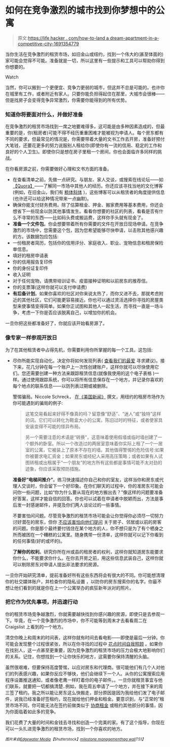 # 如何在竞争激烈的城市找到你梦想中的公寓

> 原文:[https://life hacker . com/how-to-land a dream-apartment-in-a-competitive-city-1691354779](https://lifehacker.com/how-to-land-a-dream-apartment-in-a-competitive-city-1691354779)

当你生活在竞争激烈的租赁市场，如旧金山或纽约，找到一个伟大的(甚至体面的)家可能会觉得不可能。准备就是一切，所以这里有一些提示和工具可以帮助你得到你想要的。

Watch

当然，你可以搬到一个更便宜、竞争力更弱的城市，但这并不总是可能的。也许你在城里有工作，或者附近有家人。只要你能负担得起住在那里，大城市会很棒——但是找房子会变得竞争异常激烈，你需要你能得到的所有优势。

### 知道你将要面对什么，并做好准备

在竞争激烈的租赁市场找到一席之地要难得多。这可能是由多种因素造成的，但最重要的是，你(租房者)可能不得不经历重重困难才能被视为申请人。每个房东都有不同的要求，但最常见的情况是，你需要带着大量的文书工作去开房，准备好预付大笔钱，还要花更多的努力说服别人租给你(即使你有一流的信用、稳定的工作和良好的个人卫生)。即使你只是想在房子里租一个房间，你也会面临许多同样的挑战。

在你看房源之前，你需要做好心理和文书方面的准备。

*   在查看清单之前，先做一点研究。与朋友、家人交谈，或搜索在线论坛——如[【Quora】](https://www.quora.com/What-is-the-best-way-to-find-apartments-in-San-Francisco)——了解同一市场中其他人的经历。你还应该寻找当地的文化博客(例如，在旧金山，我们有 [粗体斜体](http://www.thebolditalic.com/articles/6660-the-10-lies-you-tell-yourself-about-renting-in-san-francisco) )，这些博客可以从租赁者的角度提供信息(也许还可以给这种情况带来一点幽默)。
*   确保你能支付财务费用。除了估算租金、押金、搬家费用等基本费用，你还会想省下一些现金以防其他事情发生。看看你想要的社区的列表，看看是否有什么不寻常的东西——比如码头费或搬运费，这样你手头就有现金了。
*   **准备一个文件包**。你会想要带着所有你需要的文件在开放日现场申请。在竞争激烈的市场中，您需要这个包，因为您希望能够尽快申请，以击败其他感兴趣的方。该数据包应包括:
*   一份租房者简历，包括你的信用评分、家庭收入、职业、宠物信息和租房保险单信息。
*   填好的租房申请表
*   你的信用报告复印件
*   你的身份证复印件
*   收入证明
*   对于任何宠物，请携带培训证书、疫苗接种证明和以前房东的推荐信。
*   你的支票簿(这样你就可以支付申请费)
*   **有后备计划**。如果你喜欢的社区对你来说太热了，而你又进不去，那就考虑附近的其他社区，它们可能更容易接近。你也可以通过灵活选择你寻找的房屋类型来使事情变得简单。如果你正试图和其他人一起生活，而寻找一直是一场斗争，考虑一下你是否应该脱离自己，以增加你的机会。

一旦你把这些都准备好了，你就应该开始看房源了。

### 像专家一样参观开放日

为了在其他租赁者中占得先机，你需要利用你所掌握的每一个工具。这包括:

*   尽你所能实现自动化。决定你将如何发现列表( [查看我们的最爱](http://lifehacker.com/five-best-apartment-search-tools-1571103043) 寻求建议)。接下来，花几分钟在每一个账户上一次性创建账户，这样你就可以尽快使用它们。您还需要创建一种方法来跟踪租赁信息(就像我使用的这个电子表格 )一样。通过使用跟踪系统，你可以将所有信息保存在一个地方，并记录你喜欢的每个地点的联系信息——以防列表过期或被删除。

    警惕骗局。Niccole Schreck， [在《美国新闻》](http://money.usnews.com/money/blogs/my-money/2014/08/06/5-tips-for-finding-an-apartment-in-new-york-city) 撰文，用纽约的租房市场作为你可能遇到的骗局的例子:

    > 这笔交易看起来好得不像真的吗？留意像“舒适”、“迷人”或“独特”这样的词。它们可以转化为鞋盒大小的公寓，陈旧过时的特征，或者使家具安装变得不可能的怪异布局。
    > 
    > 另一个需要注意的术语是“转换”，这意味着使用假墙或临时墙创建了一个额外的卧室。所以一个改造过的两居室意味着你实际上租了一个一居室的公寓，它被装上了原本不存在的墙。其他值得警惕的危险信号:如果你被要求电汇资金；如果房东或经纪人采用高压策略；或者如果有人试图转租或出租属于“一个朋友”的地方所有这些都是事情可能不太对劲的迹象，你应该采取预防措施。

    **准备好“电梯间推介”**。练习快速描述你自己和你的室友，这样当你和房东或代理人交谈时，你会留下一个好印象。在你们聊天的过程中，你的准房东可能会问你一些问题，比如“你为什么要从现在的地方搬出去？”像这样的问题要准备好答案，这样才能自信的回答。你也可以试着在申请者中脱颖而出，方法是事后发一封感谢邮件，并提及你们两人谈论过的一些事情。

    不要害怕问问题。尽管竞争激烈的租赁市场可能会让你觉得你必须尽一切努力讨好潜在的房东，但你 [不应该害怕向他们提问](http://lifehacker.com/how-to-avoid-getting-screwed-when-renting-an-apartment-5700982) 关于房子、邻居或以前的房客的问题。你是那个最终要付钱住在某个地方的人，你不想只是为了有个栖身之所而被困在一个糟糕的公寓里。随身携带一份清单，这样你就可以记下你看到的任何事情(好的或坏的)。

    **了解你的权利**。研究你所在州或县的租房者的权利，这样你就知道房东能要求你什么，不能要求你什么。在你去开房之前，用这些信息武装自己，这样你就可以剔除房东对申请人提出非法要求的房源。

一旦你开始研究清单，提前准备好所有这些东西将会有很大的不同。你可能想清理你的社交媒体账户，并检查你的隐私设置 ，以防你的房东搜索你的名字。你最不想让他们看到的就是你在上一个公寓举办的疯狂新年派对的照片。

### 把它作为优先事项，并迅速行动

你的租赁市场竞争越激烈，你就需要越快找到你感兴趣的房源，即使只是去参观一下。毕竟，在一个竞争激烈的市场中，你不可能等到周末才去看看周二在 Craigslist 上看到的一个地方。

清空你晚上和周末的时间表，这样你就有时间去看电影——即使是最后一分钟。你可能会发现整个过程很紧张，所以在你寻找的过程中 [花点时间自我照顾](http://lifehacker.com/self-care-isn-t-a-reward-it-s-part-of-the-process-1685349203) 。如果你在找别人，这一点甚至更重要，因为竞争激烈的租赁市场的压力会极大地影响你们的关系。记住，你想找到一个让你快乐的地方，这需要你保持清醒的头脑。

虽然很艰难，但要保持高度警惕，以应对房东和代理商。很可能他们有几个人对他们的列表感兴趣，如果你反应不够快，他们会继续下一个人。从你的公寓搜索应用程序设置推送通知，或者像老鹰一样盯着你的电子邮件。。一旦你就租赁事宜与他们联系，就要把一切都搞清楚..例如，我在周五申请了一个地方，并在接下来的周三签了租约。我之所以能让房东这么快搬走，部分原因是因为我给他们发了电子邮件，说我已经准备好签租约，现在就给他们押金和租金。要意识到，与“正常的”租赁市场不同，你可能无法在签约前做类似于 [协商租金](http://lifehacker.com/how-can-i-effectively-negotiate-my-rent-1490551219) 或租约其他部分的事情，因为你面临着如此多的竞争。

我们花费了大量的时间和金钱去寻找和创造一个完美的家。有了这个指导，你现在可以一头扎进竞争激烈的租赁市场，找到一个你喜欢的地方。

<small>*图片来自*</small>[<small>*Edgewater Media*</small>](http://www.shutterstock.com/pic-433071/stock-photo-neon-no-vacancy-sign.html)<small>*【Shutterstock】*</small>[<small>*milestone management*</small>](https://secure.flickr.com/photos/milestonemanagement/15590563067/)<small></small>*[<small>*hag wall*</small>](https://secure.flickr.com/photos/hagwall/15275010009/)<small>T51】</small>*